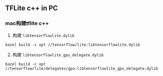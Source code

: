 ## TFLite c++ in PC

### mac构建tflite c++
1. 构建 `libtensorflowlite.dylib`
```
bazel build -c opt //tensorflow/lite:libtensorflowlite.dylib
```

2. 构建 `libtensorflowlite_gpu_delegate.dylib`
```
bazel build -c opt //tensorflow/lite/delegates/gpu:libtensorflowlite_gpu_delegate.dylib
```